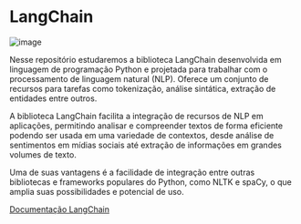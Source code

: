 # LangChain

![image](https://github.com/KARINAgoncalvesSOARES/LangChain/assets/104592210/53660ffa-0955-442c-afb9-44f1650efa70)

Nesse repositório estudaremos a biblioteca LangChain desenvolvida em linguagem de programação Python e projetada para trabalhar com o processamento de linguagem natural (NLP). Oferece um conjunto de recursos para tarefas como tokenização, análise sintática, extração de entidades entre outros.

A biblioteca LangChain facilita a integração de recursos de NLP em aplicações, permitindo analisar e compreender textos de forma eficiente podendo ser usada em uma variedade de contextos, desde análise de sentimentos em mídias sociais até extração de informações em grandes volumes de texto.

Uma de suas vantagens é a facilidade de integração entre outras bibliotecas e frameworks populares do Python, como NLTK e spaCy, o que amplia suas possibilidades e potencial de uso.

[Documentação LangChain](https://python.langchain.com/docs/get_started/introduction)



